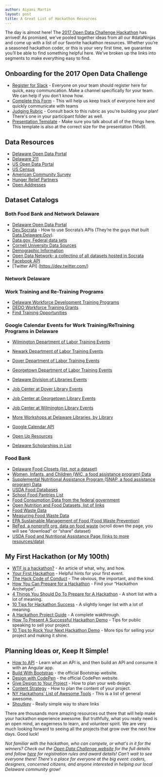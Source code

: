 ```yaml
---
author: Aiyani Martin
layout: post
title: A Great List of Hackathon Resources
---
```

The day is almost here! The [2017 Open Data Challenge Hackathon](https://open-data-delaware.ticketleap.com/open-data-challenge-hackathon/) has arrived! As promised, we've pooled together ideas from all our #dataNinjas and come up with a list of our favorite hackathon resources. Whether you’re a seasoned hackathon coder, or this is your very first time, we guarantee you’ll be able to find something helpful here.  We’ve broken up the links into segments to make everything easy to find.


## Onboarding for the 2017 Open Data Challenge
* [Register for Slack](https://opendatadeslack.herokuapp.com/) - Everyone on your team should register here for quick, easy communcation. Make a channel specifically for your team. We can help if you don't know how.
* [Complete this Form](https://docs.google.com/forms/d/e/1FAIpQLSd6TNh9j-yOSazm68px1E9L9JRcRZBDlzkmzMKV8zFz0eQJ3w/viewform) - This will help us keep track of everyone here and quickly communicate with teams
* [Judging Rubric](https://www.dropbox.com/s/f0byuykq3sptoau/Judging%20Rubric.pdf?dl=0) - Consult back to this rubric as you're building your plan! There's one in your participant folder as well.
* [Presentation Template](https://www.dropbox.com/s/ues7urm7qpxw5u9/Presentation%20Template.pptx?dl=0) - Make sure you talk about all of the things here. This template is also at the correct size for the presentation (16x9).


## Data Resources
* [Delaware Open Data Portal](https://data.delaware.gov)
* [Delaware 211](http://www.delaware211.org/)
* [US Open Data Portal](https://data.gov)
* [US Census](https://census.gov)
* [American Community Survey](https://www.census.gov/programs-surveys/acs/)
* [Hunger Relief Partners](https://www.dropbox.com/s/yoykmzxy2iuv42y/Hunger%20Relief%20Partners.xls?dl=0)
* [Open Addresses](https://openaddresses.io)


## Dataset Catalogs

### Both Food Bank and Network Delaware

* [Delaware Open Data Portal](https://data.delaware.gov/)
* [Dev.Socrata](https://dev.socrata.com/) - How to use Socrata’s APIs (They’re the guys that built [Data.Delaware.Gov](https://data.delaware.gov/)).
* [Data.gov, Federal data sets](https://www.data.gov/developers/apis)
* [Cornell University Data Sources](https://www.ciser.cornell.edu/ASPs/datasource.asp)
* [Demographic Information](https://www.census.gov/)
* [Open Data Network- a collectino of all datasets hosted in Socrata](https://www.opendatanetwork.com/)
* [Facebook API](https://developers.facebook.com/)
* [Twitter API] (https://dev.twitter.com/)

### Network Delaware

### Work Training and Re-Training Programs

* [Delaware Workforce Development Training Programs](https://joblink.delaware.gov/ada/services/schools/SchResults.cfm)
* [DEDO Workforce Training Grants](http://dedo.delaware.gov/Incentives/Workforce-TrainingGrants#governors-education-grant-unemployed-workers)
* [Find Training Opportunities](https://www.careeronestop.org/FindTraining/find-training.aspx?frd=true)

### Google Calendar Events for Work Training/ReTraining Programs in Delaware

* [Wilmington Department of Labor Training Events](https://calendar.google.com/calendar/embed?src=va42tlhvsf8j5l1fre9ns2emsc@group.calendar.google.com&ctz=America/New_York&pli=1)
* [Newark Department of Labor Training Events](https://calendar.google.com/calendar/embed?src=jh5du3m782a2vp112prc8e9bg0%40group.calendar.google.com&ctz=America/New_York)
* [Dover Department of Labor Training Events](https://calendar.google.com/calendar/embed?src=adjk7qm5m59l12j1epsu4kv2kg%40group.calendar.google.com&ctz=America/New_York)
* [Georgetown Department of Labor Training Events](https://calendar.google.com/calendar/embed?src=27nu8qfgg4l3c0jgfofkickgb0%40group.calendar.google.com&ctz=America/New_York)
* [Delaware Division of Libraries Events](http://lib.de.us/is/workshops/)
* [Job Center at Dover Library Events](http://de.evanced.info/delaware/lib/eventcalendar.asp?libnum=8)
* [Job Center at Georgetown Library Events](http://de.evanced.info/delaware/lib/eventcalendar.asp?libnum=11)
* [Job Center at Wilmington Library Events](http://de.evanced.info/delaware/lib/eventcalendar.asp?libnum=31)
* [More Workshops at Delaware Libraries, by Library](http://lib.de.us/is/workshops/)

* [Google Calendar API](https://developers.google.com/google-apps/calendar/)
* [Open Up Resources](http://openupresources.org/)
* [Delaware Scholarships in List](http://scholarships.delawaregoestocollege.org/listing/)

### Food Bank

* [Delaware Food Closets (list, not a dataset)](http://www.dhss.delaware.gov/dhss/foodbank/resourcelocator.html)
* [Women, Infants, and Children (WIC, a food assistance program) Data](https://www.fns.usda.gov/pd/wic-program)
* [Supplemental Nutritional Assistance Program (SNAP, a food assistance program) Data](https://www.fns.usda.gov/pd/supplemental-nutritionassistance-program-snap)
* [USDA Food Databases](https://www.nal.usda.gov/fnic/databases)
* [School Food Pantries List](http://www.fbd.org/program/school-pantries/)
* [Food Consumption Data from the federal government](https://catalog.data.gov/dataset?tags=food-consumption)
* [Open Nutrition and Food Datasets, list of links](http://nutsci.org/opennutrition-food-data/)
* [Food Waste Data](https://www.usda.gov/oce/foodwaste/faqs.htm)
* [Measuring Food Waste Data](https://www.usda.gov/oce/foodwaste/resources/measurement.htm)
* [EPA Sustainable Management of Food (Food Waste Prevention)](https://www.epa.gov/sustainable-management-food)
* [ReFed, a nonprofit org, data on food waste](http://www.refed.com/?sort=economic-value-per-ton) (scroll down the page, you will see “download” or “share” dataset)
* [USDA Food and Nutritional Assistance Page (links to more resources/data)](https://www.ers.usda.gov/topics/food-nutrition-assistance/)


## My First Hackathon (or My 100th)

* [WTF is a hackathon?](https://medium.com/hackathons-anonymous/wtf-is-a-hackathon-92668579601) - An article of what, why, and how.
* [Your First Hackathon](http://news.mlh.io/your-first-hackathon-10-07-2013) - Helpful hints for your first event.
* [The Hack Code of Conduct](http://hackcodeofconduct.org/) - The obvious, the important, and the kind.
* [How You Can Prepare for a Hackathon](http://sendgrid.com/blog/prepare-hackathon/) - Find your “Hackathon Archetype”.
* [4 Things You Should Do To Prepare for A Hackathon](http://blog.onemonthrails.com/4-things-you-can-do-to-prepare-for-your-first-hackathon/) - A short list with a lot of meaning.
* [10 Tips for Hackathon Success](https://www.appsembler.com/blog/10-tips-for-hackathon-success/) - A slightly longer list with a lot of meaning.
* [A Hackathon Project Guide](https://medium.com/@nicholasmwalsh/zero-to-hero-in-36-hours-a-hackathon-project-guide-e7aeb5989c74) - A complete wakthrough.
* [How To Present A Successful Hackathon Demo](http://techcrunch.com/2014/09/01/how-to-crush-your-hackathon-demo/) - Tips for public speaking to sell your project.
* [10 Tips to Rock Your Next Hackathon Demo](http://angelhack.com/2016/07/08/10-tips-hackathon-demo/) - More tips for selling your project and making it shine.


## Planning Ideas or, Keep It Simple!

* [How to API](https://github.com/BoilerCamp/how-to-api) - Learn what an API is, and then build an API and consume it with an Angular app.
* [Build With Bootstrap](https://startbootstrap.com/) - the official Bootstrap website.
* [Design with CodePen](https://codepen.io/) - the official CodePen website.
* [Give Design to Your Project](http://www.opendatadelaware.com/blog/How-To-Web-Design/) - How to plan your web design.
* [Content Strategy](http://www.opendatadelaware.com/blog/Content-Strategy/) - How to plan the content of your project.
* [NY Hackathons’ List of Awesome Tools](http://nyhackathons.com/tools/) - This is a list of general awesome.
* [Shoutkey](http://shoutkey.com) - Really simple way to share links

There are thousands more amazing resources out there that will help make your hackathon experience awesome. But truthfully, what you really need is an open mind, an eagerness to learn, and volunteer spirit.  We are very much looking forward to seeing all the projects that grow over the next few days. Good luck!

_Not familiar with the hackathon, who can compete, or what's in it for the winners? Check out the [Open Data Challenge website](http://opendatachallenge.com/) for the full details and follow [here](https://open-data-delaware.ticketleap.com/open-data-challenge-hackathon/) for registration rules and award details!  Can't wait to see everyone there!  There's a place for everyone at the big event: coders, designers, concerned citizens, and anyone interested in helping our local Delaware community grow!_
